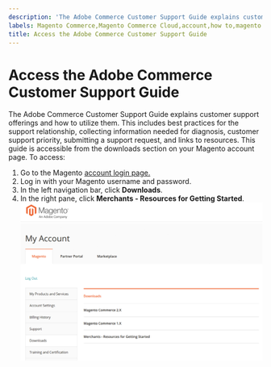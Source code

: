 ```yaml
---
description: 'The Adobe Commerce Customer Support Guide explains customer support offerings and how to utilize them. This includes best practices for the support relationship, collecting information needed for diagnosis, customer support priority, submitting a support request, and links to resources. This guide is accessible from the downloads section on your Magento account page. To access:'
labels: Magento Commerce,Magento Commerce Cloud,account,how to,magento commerce customer support guide,support,support ticket,Adobe Commerce
title: Access the Adobe Commerce Customer Support Guide
---
```


# Access the Adobe Commerce Customer Support Guide

The Adobe Commerce Customer Support Guide explains customer support offerings and how to utilize them. This includes best practices for the support relationship, collecting information needed for diagnosis, customer support priority, submitting a support request, and links to resources. This guide is accessible from the downloads section on your Magento account page. To access:

1. Go to the Magento [account login page.](https://account.magento.com/customer/account/login)
1. Log in with your Magento username and password.
1. In the left navigation bar, click **Downloads**.
1. In the right pane, click **Merchants - Resources for Getting Started**.  ![access_magento_commerce_customer_support_guide.png](assets/access_magento_commerce_customer_support_guide.png)